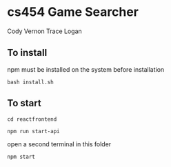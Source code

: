 # cs454 Game Searcher

Cody Vernon
Trace Logan

## To install
npm must be installed on the system before installation

`bash install.sh`

## To start

`cd reactfrontend`

`npm run start-api`

open a second terminal in this folder

`npm start`
